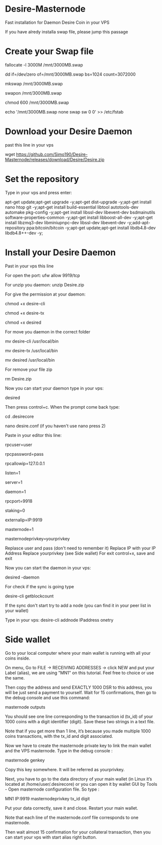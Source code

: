 # Desire-Masternode


Fast installation for Daemon Desire Coin in your VPS

If you have alredy installa swap file, please jump this passage

# Create your Swap file

fallocate -l 3000M /mnt/3000MB.swap

dd if=/dev/zero of=/mnt/3000MB.swap bs=1024 count=3072000

mkswap /mnt/3000MB.swap

swapon /mnt/3000MB.swap

chmod 600 /mnt/3000MB.swap

echo '/mnt/3000MB.swap  none  swap  sw 0  0' >> /etc/fstab

# Download your Desire Daemon

past this line in your vps

wget https://github.com/Simo190/Desire-Masternode/releases/download/Desire/Desire.zip

# Set the repository

Type in your vps and press enter:

apt-get update;apt-get upgrade -y;apt-get dist-upgrade -y;apt-get install nano htop git -y;apt-get install build-essential libtool autotools-dev automake pkg-config -y;apt-get install libssl-dev libevent-dev bsdmainutils software-properties-common -y;apt-get install libboost-all-dev -y;apt-get install libzmq3-dev libminiupnpc-dev libssl-dev libevent-dev -y;add-apt-repository ppa:bitcoin/bitcoin -y;apt-get update;apt-get install libdb4.8-dev libdb4.8++-dev -y;

# Install your Desire Daemon

Past in your vps this line

For open the port: ufw allow 9919/tcp

For unzip you daemon: unzip Desire.zip

For give the permission at your daemon:

chmod +x desire-cli

chmod +x desire-tx

chmod +x desired

For move you daemon in the correct folder

mv desire-cli /usr/local/bin

mv desire-tx /usr/local/bin

mv desired /usr/local/bin

For remove your file zip

rm Desire.zip

Now you can start your daemon type in your vps:

desired

Then press control+c. When the prompt come back type:

cd .desirecore

nano desire.conf (if you haven't use nano press 2)

Paste in your editor this line:

rpcuser=user

rpcpassword=pass

rpcallowip=127.0.0.1

listen=1

server=1

daemon=1

rpcport=9918

staking=0

externalip=IP:9919

masternode=1

masternodeprivkey=yourprivkey

Replasce user and pass (don't need to remember it)
Replace IP with your IP Address
Replace yourprivkey (see Side wallet)
For exit control+x, save and exit

Now you can start the daemon in your vps:

desired -daemon

For check if the sync is going type

desire-cli getblockcount

If the sync don't start try to add a node (you can find it in your peer list in your wallet)

Type in your vps: desire-cli addnode IPaddress onetry

# Side wallet

Go to your local computer where your main wallet is running with all your coins inside.

On menu, Go to FILE -> RECEIVING ADDRESSES -> click NEW and put your Label (alias), we are using "MN1" on this tutorial. Feel free to choice or use the same.

Then copy the address and send EXACTLY 1000 DSR to this address, you will be just send a payment to yourself.
Wait for 15 confirmations, then go to the debug console and use this command:

masternode outputs

You should see one line corresponding to the transaction id (tx_id) of your 1000 coins with a digit identifier (digit). Save these two strings in a text file.

Note that if you get more than 1 line, it’s because you made multiple 1000 coins transactions, with the tx_id and digit associated.

Now we have to create the masternode private key to link the main wallet and the VPS masternode. Type in the debug console :

masternode genkey

Copy this key somewhere. It will be referred as yourprivkey.

Next, you have to go to the data directory of your main wallet (in Linux it’s located at /home/user/.desirecore) or you can open it by wallet GUI by Tools - Open masternode configuration file. So type :

MN1 IP:9919 masternodeprivkey tx_id digit

Put your data correctly, save it and close. Restart your main wallet.

Note that each line of the masternode.conf file corresponds to one masternode.

Then wait almost 15 confirmation for your collateral transaction, then you can start your vps with start alias right button.

